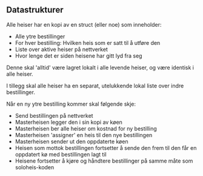 Datastrukturer
--------------

Alle heiser har en kopi av en struct (eller noe) som inneholder:
- Alle ytre bestillinger
- For hver bestilling: Hvilken heis som er satt til å utføre den
- Liste over aktive heiser på nettverket
- Hvor lenge det er siden heisene har gitt lyd fra seg

Denne skal 'alltid' være lagret lokalt i alle levende heiser, og være identisk i alle heiser.

I tillegg skal alle heiser ha en separat, utelukkende lokal liste over indre bestillinger.

Når en ny ytre bestilling kommer skal følgende skje:
- Send bestillingen på nettverket
- Masterheisen legger den i sin kopi av køen
- Masterheisen ber alle heiser om kostnad for ny bestilling
- Masterheisen 'assigner' en heis til den nye bestillingen
- Masterheisen sender ut den oppdaterte køen
- Heisen som mottok bestillingen fortsetter å sende den frem til den får en oppdatert kø med bestillingen lagt til
- Heisene fortsetter å kjøre og håndtere bestillinger på samme måte som soloheis-koden